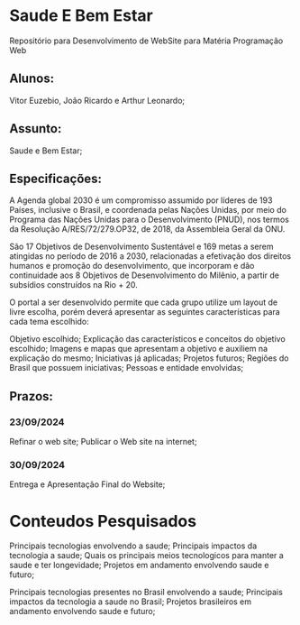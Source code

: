 # Saude E Bem Estar
Repositório para Desenvolvimento de WebSite para Matéria Programação Web

## Alunos: 
Vitor Euzebio, João Ricardo e Arthur Leonardo;

## Assunto: 
Saude e Bem Estar;

## Especificações:

A Agenda global 2030 é um compromisso assumido por líderes de 193 Países, inclusive o Brasil, e coordenada pelas Nações Unidas, por meio do Programa das Nações Unidas para o Desenvolvimento (PNUD), nos termos da Resolução A/RES/72/279.OP32, de 2018, da Assembleia Geral da ONU.

São 17 Objetivos de Desenvolvimento Sustentável e 169 metas a serem atingidas no período de 2016 a 2030, relacionadas a efetivação dos direitos humanos e promoção do desenvolvimento, que incorporam e dão continuidade aos 8 Objetivos de Desenvolvimento do Milênio, a partir de subsídios construídos na Rio + 20.

O portal a ser desenvolvido permite que cada grupo utilize um layout de livre escolha, porém deverá apresentar as seguintes características para cada tema escolhido:

Objetivo escolhido;
Explicação das característicos e conceitos do objetivo escolhido;
Imagens e mapas que apresentam a objetivo e auxiliem na explicação do mesmo;
Iniciativas já aplicadas;
Projetos futuros;
Regiões do Brasil que possuem iniciativas;
Pessoas e entidade envolvidas;
## Prazos:
### 23/09/2024
Refinar o web site;
Publicar o Web site na internet;

### 30/09/2024
Entrega e Apresentação Final do Website;

# Conteudos Pesquisados
Principais tecnologias envolvendo a saude;
Principais impactos da tecnologia a saude;
Quais os principais meios tecnologicos para manter a saude e ter longevidade;
Projetos em andamento envolvendo saude e futuro;

Principais tecnologias presentes no Brasil envolvendo a saude;
Principais impactos da tecnologia a saude no Brasil;
Projetos brasileiros em andamento envolvendo saude e futuro;